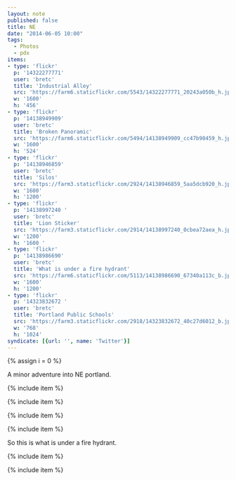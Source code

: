 ```yaml
---
layout: note
published: false
title: NE
date: "2014-06-05 10:00"
tags: 
  - Photos
  - pdx
items:
- type: 'flickr'
  p: '14322277771'
  user: 'bretc'
  title: 'Industrial Alley'
  src: 'https://farm6.staticflickr.com/5543/14322277771_20243a050b_h.jpg'
  w: '1600'
  h: '456'
- type: 'flickr'
  p: '14138949909'
  user: 'bretc'
  title: 'Broken Panoramic'
  src: 'https://farm6.staticflickr.com/5494/14138949909_cc47b90459_h.jpg'
  w: '1600'
  h: '524'  
- type: 'flickr'
  p: '14138946859'
  user: 'bretc'
  title: 'Silos'
  src: 'https://farm3.staticflickr.com/2924/14138946859_5aa5dcb920_h.jpg'
  w: '1600'
  h: '1200'
- type: 'flickr'
  p: '14138997240 '
  user: 'bretc'
  title: 'Lion Sticker'
  src: 'https://farm3.staticflickr.com/2914/14138997240_0cbea72aea_h.jpg'
  w: '1200'
  h: '1600 '
- type: 'flickr'
  p: '14138986690'
  user: 'bretc'
  title: 'What is under a fire hydrant'
  src: 'https://farm6.staticflickr.com/5113/14138986690_67340a113c_b.jpg'
  w: '1600'
  h: '1200'
- type: 'flickr'
  p: '14323832672 '
  user: 'bretc'
  title: 'Portland Public Schools'
  src: 'https://farm3.staticflickr.com/2918/14323832672_40c27d6012_b.jpg'
  w: '768'
  h: '1024'
syndicate: [{url: '', name: 'Twitter'}]
---
```

{% assign i = 0  %}

A minor adventure into NE portland.

{% include item %}

{% include item %}

{% include item %}

{% include item %}

So this is what is under a fire hydrant.

{% include item %}

{% include item %}
